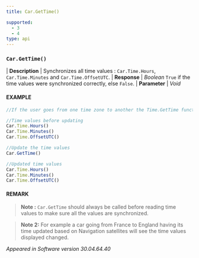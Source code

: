 ```yaml
---
title: Car.GetTime()

supported:
  - 3
  - 4
type: api
---
```


### `Car.GetTime()`

| **Description** | Synchronizes all time values : `Car.Time.Hours`, `Car.Time.Minutes` and `Car.Time.OffsetUTC`.
| **Response** | *Boolean*  `True` if the time values were synchronized correctly, else `False`.
| **Parameter**   | *Void*

#### EXAMPLE

```javascript
//If the user goes from one time zone to another the Time.GetTime function will update all time values

//Time values before updating
Car.Time.Hours()
Car.Time.Minutes()
Car.Time.OffsetUTC()

//Update the time values
Car.GetTime()

//Updated time values
Car.Time.Hours()
Car.Time.Minutes()
Car.Time.OffsetUTC()
```
	
#### REMARK

>**Note :** `Car.GetTime` should always be called before reading time values to make sure all the values are synchronized.

>**Note 2:** For example a car going from France to England having its time updated based on Navigation satellites  will see the time values displayed changed.

*Appeared in Software version 30.04.64.40*